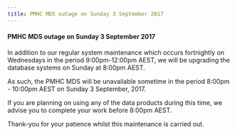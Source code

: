 ```yaml
---
title: PMHC MDS outage on Sunday 3 September 2017
---
```


<h4>PMHC MDS outage on Sunday 3 September 2017</h4>

<p>In addition to our regular system maintenance which occurs fortnightly on Wednesdays in the period 9:00pm-12:00pm AEST, we will be upgrading the database systems on Sunday at 8:00pm AEST.</p>

<p>As such, the PMHC MDS will be unavailable sometime in the period 8:00pm - 10:00pm AEST on Sunday 3 September, 2017.</p>

<p>If you are planning on using any of the data products during this time, we advise you to complete your work before 8:00pm AEST.</p>

<p>Thank-you for your patience whilst this maintenance is carried out.</p>
